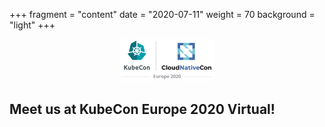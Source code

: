 +++
fragment = "content"
date = "2020-07-11"
weight = 70
background = "light"
+++
<div style="text-align: center">
<img src="_index/kccnc-eu-2020-color-1200x534.png" style="width:30%"/>
</div>
<div class="title text-center">
<h2>
Meet us at KubeCon Europe 2020 Virtual!
<h2>
</div>
